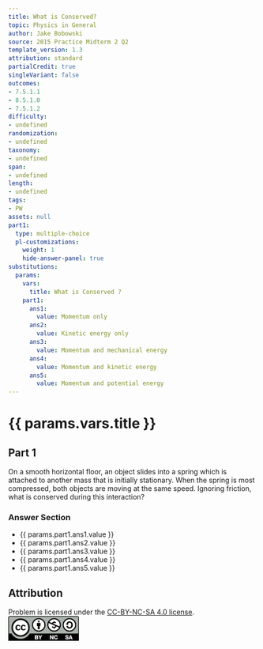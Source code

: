 ```yaml
---
title: What is Conserved?
topic: Physics in General
author: Jake Bobowski
source: 2015 Practice Midterm 2 Q2
template_version: 1.3
attribution: standard
partialCredit: true
singleVariant: false
outcomes:
- 7.5.1.1
- 8.5.1.0
- 7.5.1.2
difficulty:
- undefined
randomization:
- undefined
taxonomy:
- undefined
span:
- undefined
length:
- undefined
tags:
- PW
assets: null
part1:
  type: multiple-choice
  pl-customizations:
    weight: 1
    hide-answer-panel: true
substitutions:
  params:
    vars:
      title: What is Conserved ?
    part1:
      ans1:
        value: Momentum only
      ans2:
        value: Kinetic energy only
      ans3:
        value: Momentum and mechanical energy
      ans4:
        value: Momentum and kinetic energy
      ans5:
        value: Momentum and potential energy
---
```

# {{ params.vars.title }}

## Part 1

On a smooth horizontal floor, an object slides into a spring which is attached to another mass that is initially stationary.  When the spring is most compressed, both objects are moving at the same speed.  Ignoring friction, what is conserved during this interaction?

### Answer Section

- {{ params.part1.ans1.value }}
- {{ params.part1.ans2.value }}
- {{ params.part1.ans3.value }}
- {{ params.part1.ans4.value }}
- {{ params.part1.ans5.value }}

## Attribution

Problem is licensed under the [CC-BY-NC-SA 4.0 license](https://creativecommons.org/licenses/by-nc-sa/4.0/).<br> ![The Creative Commons 4.0 license requiring attribution-BY, non-commercial-NC, and share-alike-SA license.](https://raw.githubusercontent.com/firasm/bits/master/by-nc-sa.png)